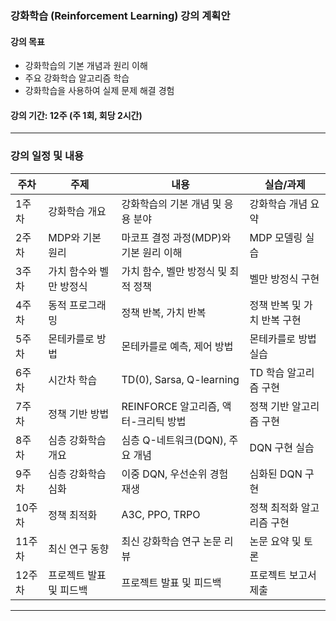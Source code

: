 ### 강화학습 (Reinforcement Learning) 강의 계획안

#### 강의 목표
- 강화학습의 기본 개념과 원리 이해
- 주요 강화학습 알고리즘 학습
- 강화학습을 사용하여 실제 문제 해결 경험

#### 강의 기간: 12주 (주 1회, 회당 2시간)

---

### 강의 일정 및 내용

| 주차 | 주제 | 내용 | 실습/과제 |
|------|------|------|-----------|
| 1주차 | 강화학습 개요 | 강화학습의 기본 개념 및 응용 분야 | 강화학습 개념 요약 |
| 2주차 | MDP와 기본 원리 | 마코프 결정 과정(MDP)와 기본 원리 이해 | MDP 모델링 실습 |
| 3주차 | 가치 함수와 벨만 방정식 | 가치 함수, 벨만 방정식 및 최적 정책 | 벨만 방정식 구현 |
| 4주차 | 동적 프로그래밍 | 정책 반복, 가치 반복 | 정책 반복 및 가치 반복 구현 |
| 5주차 | 몬테카를로 방법 | 몬테카를로 예측, 제어 방법 | 몬테카를로 방법 실습 |
| 6주차 | 시간차 학습 | TD(0), Sarsa, Q-learning | TD 학습 알고리즘 구현 |
| 7주차 | 정책 기반 방법 | REINFORCE 알고리즘, 액터-크리틱 방법 | 정책 기반 알고리즘 구현 |
| 8주차 | 심층 강화학습 개요 | 심층 Q-네트워크(DQN), 주요 개념 | DQN 구현 실습 |
| 9주차 | 심층 강화학습 심화 | 이중 DQN, 우선순위 경험 재생 | 심화된 DQN 구현 |
| 10주차 | 정책 최적화 | A3C, PPO, TRPO | 정책 최적화 알고리즘 구현 |
| 11주차 | 최신 연구 동향 | 최신 강화학습 연구 논문 리뷰 | 논문 요약 및 토론 |
| 12주차 | 프로젝트 발표 및 피드백 | 프로젝트 발표 및 피드백 | 프로젝트 보고서 제출 |

---
